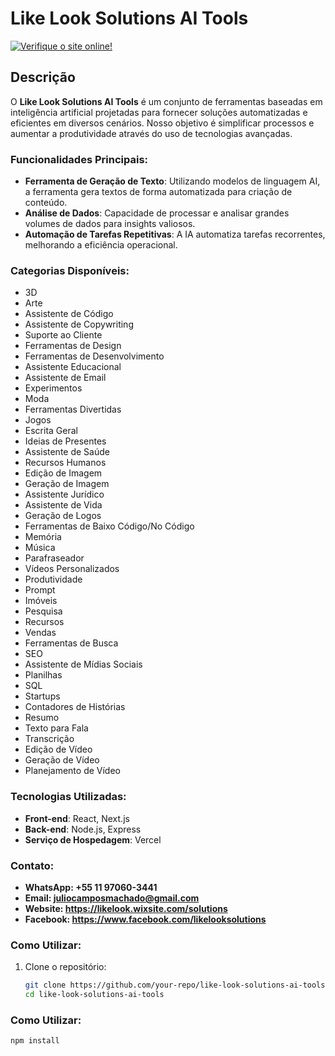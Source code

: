 # Like Look Solutions AI Tools

[![Verifique o site online!](https://img.shields.io/website?url=https://like-look-solutions-ai-tools.vercel.app/)](https://like-look-solutions-ai-tools.vercel.app/)

## Descrição

O **Like Look Solutions AI Tools** é um conjunto de ferramentas baseadas em inteligência artificial projetadas para fornecer soluções automatizadas e eficientes em diversos cenários. Nosso objetivo é simplificar processos e aumentar a produtividade através do uso de tecnologias avançadas.

### Funcionalidades Principais:

- **Ferramenta de Geração de Texto**: Utilizando modelos de linguagem AI, a ferramenta gera textos de forma automatizada para criação de conteúdo.
- **Análise de Dados**: Capacidade de processar e analisar grandes volumes de dados para insights valiosos.
- **Automação de Tarefas Repetitivas**: A IA automatiza tarefas recorrentes, melhorando a eficiência operacional.

### Categorias Disponíveis:

- 3D  
- Arte  
- Assistente de Código  
- Assistente de Copywriting  
- Suporte ao Cliente  
- Ferramentas de Design  
- Ferramentas de Desenvolvimento  
- Assistente Educacional  
- Assistente de Email  
- Experimentos  
- Moda  
- Ferramentas Divertidas  
- Jogos  
- Escrita Geral  
- Ideias de Presentes  
- Assistente de Saúde  
- Recursos Humanos  
- Edição de Imagem  
- Geração de Imagem  
- Assistente Jurídico  
- Assistente de Vida  
- Geração de Logos  
- Ferramentas de Baixo Código/No Código  
- Memória  
- Música  
- Parafraseador  
- Vídeos Personalizados  
- Produtividade  
- Prompt  
- Imóveis  
- Pesquisa  
- Recursos  
- Vendas  
- Ferramentas de Busca  
- SEO  
- Assistente de Mídias Sociais  
- Planilhas  
- SQL  
- Startups  
- Contadores de Histórias  
- Resumo  
- Texto para Fala  
- Transcrição  
- Edição de Vídeo  
- Geração de Vídeo  
- Planejamento de Vídeo


### Tecnologias Utilizadas:

- **Front-end**: React, Next.js
- **Back-end**: Node.js, Express
- **Serviço de Hospedagem**: Vercel

### Contato:
- **WhatsApp: +55 11 97060-3441**
- **Email: juliocamposmachado@gmail.com**
- **Website: https://likelook.wixsite.com/solutions**
- **Facebook: https://www.facebook.com/likelooksolutions**

### Como Utilizar:

1. Clone o repositório:
   ```bash
   git clone https://github.com/your-repo/like-look-solutions-ai-tools.git
   cd like-look-solutions-ai-tools

### Como Utilizar:

```bash
npm install







